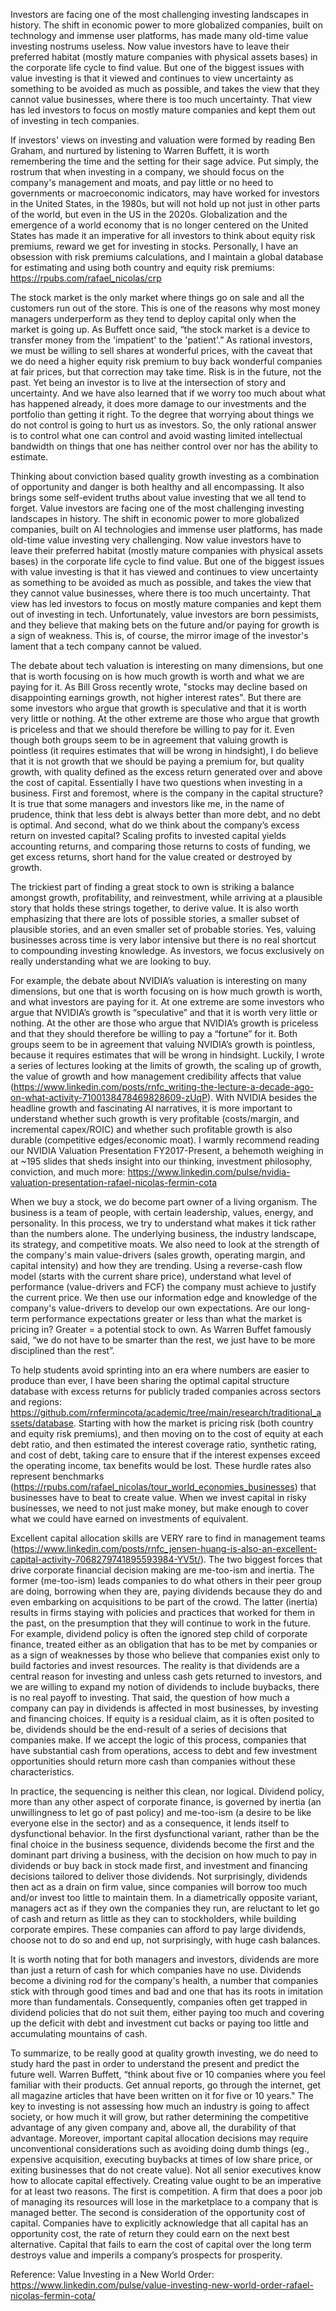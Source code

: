 Investors are facing one of the most challenging investing landscapes in history. The shift in economic power to more globalized companies, built on technology and immense user platforms, has made many old-time value investing nostrums useless. Now value investors have to leave their preferred habitat (mostly mature companies with physical assets bases) in the corporate life cycle to find value. But one of the biggest issues with value investing is that it viewed and continues to view uncertainty as something to be avoided as much as possible, and takes the view that they cannot value businesses, where there is too much uncertainty. That view has led investors to focus on mostly mature companies and kept them out of investing in tech companies. 

If investors' views on investing and valuation were formed by reading Ben Graham, and nurtured by listening to Warren Buffett, it is worth remembering the time and the setting for their sage advice. Put simply, the rostrum that when investing in a company, we should focus on the company's management and moats, and pay little or no heed to governments or macroeconomic indicators, may have worked for investors in the United States, in the 1980s, but will not hold up not just in other parts of the world, but even in the US in the 2020s. Globalization and the emergence of a world economy that is no longer centered on the United States has made it an imperative for all investors to think about equity risk premiums, reward we get for investing in stocks. Personally, I have an obsession with risk premiums calculations, and I maintain a global database for estimating and using both country and equity risk premiums: https://rpubs.com/rafael_nicolas/crp

The stock market is the only market where things go on sale and all the customers run out of the store. This is one of the reasons why most money managers underperform as they tend to deploy capital only when the market is going up. As Buffett once said, “the stock market is a device to transfer money from the 'impatient' to the 'patient'.” As rational investors, we must be willing to sell shares at wonderful prices, with the caveat that we do need a higher equity risk premium to buy back wonderful companies at fair prices, but that correction may take time. Risk is in the future, not the past. Yet being an investor is to live at the intersection of story and uncertainty. And we have also learned that if we worry too much about what has happened already, it does more damage to our investments and the portfolio than getting it right. To the degree that worrying about things we do not control is going to hurt us as investors. So, the only rational answer is to control what one can control and avoid wasting limited intellectual bandwidth on things that one has neither control over nor has the ability to estimate.

Thinking about conviction based quality growth investing as a combination of opportunity and danger is both healthy and all encompassing. It also brings some self-evident truths about value investing that we all tend to forget. Value investors are facing one of the most challenging investing landscapes in history. The shift in economic power to more globalized companies, built on AI technologies and immense user platforms, has made old-time value investing very challenging. Now value investors have to leave their preferred habitat (mostly mature companies with physical assets bases) in the corporate life cycle to find value. But one of the biggest issues with value investing is that it has viewed and continues to view uncertainty as something to be avoided as much as possible, and takes the view that they cannot value businesses, where there is too much uncertainty. That view has led investors to focus on mostly mature companies and kept them out of investing in tech. Unfortunately, value investors are born pessimists, and they believe that making bets on the future and/or paying for growth is a sign of weakness. This is, of course, the mirror image of the investor's lament that a tech company cannot be valued. 

The debate about tech valuation is interesting on many dimensions, but one that is worth focusing on is how much growth is worth and what we are paying for it. As Bill Gross recently wrote, "stocks may decline based on disappointing earnings growth, not higher interest rates". But there are some investors who argue that growth is speculative and that it is worth very little or nothing. At the other extreme are those who argue that growth is priceless and that we should therefore be willing to pay for it. Even though both groups seem to be in agreement that valuing growth is pointless (it requires estimates that will be wrong in hindsight), I do believe that it is not growth that we should be paying a premium for, but quality growth, with quality defined as the excess return generated over and above the cost of capital. Essentially I have two questions when investing in a business. First and foremost, where is the company in the capital structure? It is true that some managers and investors like me, in the name of prudence, think that less debt is always better than more debt, and no debt is optimal. And second, what do we think about the company’s excess return on invested capital? Scaling profits to invested capital yields accounting returns, and comparing those returns to costs of funding, we get excess returns, short hand for the value created or destroyed by growth. 

The trickiest part of finding a great stock to own is striking a balance amongst growth, profitability, and reinvestment, while arriving at a plausible story that holds these strings together, to derive value. It is also worth emphasizing that there are lots of possible stories, a smaller subset of plausible stories, and an even smaller set of probable stories. Yes, valuing businesses across time is very labor intensive but there is no real shortcut to compounding investing knowledge. As investors, we focus exclusively on really understanding what we are looking to buy. 

For example, the debate about NVIDIA’s valuation is interesting on many dimensions, but one that is worth focusing on is how much growth is worth, and what investors are paying for it. At one extreme are some investors who argue that NVIDIA’s growth is “speculative” and that it is worth very little or nothing. At the other are those who argue that NVIDIA’s growth is priceless and that they should therefore be willing to pay a “fortune” for it. Both groups seem to be in agreement that valuing NVIDIA’s growth is pointless, because it requires estimates that will be wrong in hindsight. Luckily, I wrote a series of lectures looking at the limits of growth, the scaling up of growth, the value of growth and how management credibility affects that value (https://www.linkedin.com/posts/rnfc_writing-the-lecture-a-decade-ago-on-what-activity-7100138478469828609-zUqP). With NVIDIA besides the headline growth and fascinating AI narratives, it is more important to understand whether such growth is very profitable (costs/margin, and incremental capex/ROIC) and whether such profitable growth is also durable (competitive edges/economic moat). I warmly recommend reading our NVIDIA Valuation Presentation FY2017-Present, a behemoth weighing in at ~195 slides that sheds insight into our thinking, investment philosophy, conviction, and much more: https://www.linkedin.com/pulse/nvidia-valuation-presentation-rafael-nicolas-fermin-cota

When we buy a stock, we do become part owner of a living organism. The business is a team of people, with certain leadership, values, energy, and personality. In this process, we try to understand what makes it tick rather than the numbers alone. The underlying business, the industry landscape, its strategy, and competitive moats. We also need to look at the strength of the company's main value-drivers (sales growth, operating margin, and capital intensity) and how they are trending. Using a reverse-cash flow model (starts with the current share price), understand what level of performance (value-drivers and FCF) the company must achieve to justify the current price. We then use our information edge and knowledge of the company's value-drivers to develop our own expectations. Are our long-term performance expectations greater or less than what the market is pricing in? Greater = a potential stock to own. As Warren Buffet famously said, “we do not have to be smarter than the rest, we just have to be more disciplined than the rest”.

To help students avoid sprinting into an era where numbers are easier to produce than ever, I have been sharing the optimal capital structure database with excess returns for publicly traded companies across sectors and regions: https://github.com/rnfermincota/academic/tree/main/research/traditional_assets/database. Starting with how the market is pricing risk (both country and equity risk premiums), and then moving on to the cost of equity at each debt ratio, and then estimated the interest coverage ratio, synthetic rating, and cost of debt, taking care to ensure that if the interest expenses exceed the operating income, tax benefits would be lost. These hurdle rates also represent benchmarks (https://rpubs.com/rafael_nicolas/tour_world_economies_businesses) that businesses have to beat to create value. When we invest capital in risky businesses, we need to not just make money, but make enough to cover what we could have earned on investments of equivalent.

Excellent capital allocation skills are VERY rare to find in management teams (https://www.linkedin.com/posts/rnfc_jensen-huang-is-also-an-excellent-capital-activity-7068279741895593984-YV5t/). The two biggest forces that drive corporate financial decision making are me-too-ism and inertia. The former (me-too-ism) leads companies to do what others in their peer group are doing, borrowing when they are, paying dividends because they do and even embarking on acquisitions to be part of the crowd. The latter (inertia) results in firms staying with policies and practices that worked for them in the past, on the presumption that they will continue to work in the future. For example, dividend policy is often the ignored step child of corporate finance, treated either as an obligation that has to be met by companies or as a sign of weaknesses by those who believe that companies exist only to build factories and invest resources. The reality is that dividends are a central reason for investing and unless cash gets returned to investors, and we are willing to expand my notion of dividends to include buybacks, there is no real payoff to investing. That said, the question of how much a company can pay in dividends is affected in most businesses, by investing and financing choices. If equity is a residual claim, as it is often posited to be, dividends should be the end-result of a series of decisions that companies make. If we accept the logic of this process, companies that have substantial cash from operations, access to debt and few investment opportunities should return more cash than companies without these characteristics. 

In practice, the sequencing is neither this clean, nor logical. Dividend policy, more than any other aspect of corporate finance, is governed by inertia (an unwillingness to let go of past policy) and me-too-ism (a desire to be like everyone else in the sector) and as a consequence, it lends itself to dysfunctional behavior. In the first dysfunctional variant, rather than be the final choice in the business sequence, dividends become the first and the dominant part driving a business, with the decision on how much to pay in dividends or buy back in stock made first, and investment and financing decisions tailored to deliver those dividends. Not surprisingly, dividends then act as a drain on firm value, since companies will borrow too much and/or invest too little to maintain them. In a diametrically opposite variant, managers act as if they own the companies they run, are reluctant to let go of cash and return as little as they can to stockholders, while building corporate empires. These companies can afford to pay large dividends, choose not to do so and end up, not surprisingly, with huge cash balances. 

It is worth noting that for both managers and investors, dividends are more than just a return of cash for which companies have no use. Dividends become a divining rod for the company's health, a number that companies stick with through good times and bad and one that has its roots in imitation more than fundamentals. Consequently, companies often get trapped in dividend policies that do not suit them, either paying too much and covering up the deficit with debt and investment cut backs or paying too little and accumulating mountains of cash.

To summarize, to be really good at quality growth investing, we do need to study hard the past in order to understand the present and predict the future well. Warren Buffett, “think about five or 10 companies where you feel familiar with their products. Get annual reports, go through the internet, get all magazine articles that have been written on it for five or 10 years." The key to investing is not assessing how much an industry is going to affect society, or how much it will grow, but rather determining the competitive advantage of any given company and, above all, the durability of that advantage. Moreover, important capital allocation decisions may require unconventional considerations such as avoiding doing dumb things (eg., expensive acquisition, executing buybacks at times of low share price, or exiting businesses that do not create value). Not all senior executives know how to allocate capital effectively. Creating value ought to be an imperative for at least two reasons. The first is competition. A firm that does a poor job of managing its resources will lose in the marketplace to a company that is managed better. The second is consideration of the opportunity cost of capital. Companies have to explicitly acknowledge that all capital has an opportunity cost, the rate of return they could earn on the next best alternative. Capital that fails to earn the cost of capital over the long term destroys value and imperils a company’s prospects for prosperity.

Reference: Value Investing in a New World Order: https://www.linkedin.com/pulse/value-investing-new-world-order-rafael-nicolas-fermin-cota/
